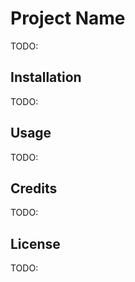# Project Name

TODO: 

## Installation

TODO: 

## Usage

TODO: 

## Credits

TODO: 

## License

TODO: 
